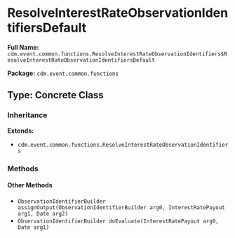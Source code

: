 # ResolveInterestRateObservationIdentifiersDefault

**Full Name:** `cdm.event.common.functions.ResolveInterestRateObservationIdentifiers$ResolveInterestRateObservationIdentifiersDefault`

**Package:** `cdm.event.common.functions`

## Type: Concrete Class

### Inheritance

**Extends:**
- `cdm.event.common.functions.ResolveInterestRateObservationIdentifiers`

### Methods

#### Other Methods

- `ObservationIdentifierBuilder assignOutput(ObservationIdentifierBuilder arg0, InterestRatePayout arg1, Date arg2)`
- `ObservationIdentifierBuilder doEvaluate(InterestRatePayout arg0, Date arg1)`

